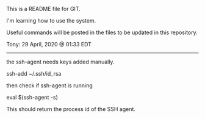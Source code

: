 This is a README file for GIT.

I'm learning how to use the system.

Useful commands will be posted in the files to be updated in this repository.

Tony: 29 April, 2020 @ 01:33 EDT

----------------

the ssh-agent needs keys added manually.

ssh-add ~/.ssh/id_rsa

then check if ssh-agent is running

eval $(ssh-agent -s)

This should return the process id of the SSH agent.
